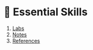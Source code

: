 # 🔴 Essential Skills
1. [Labs](contents/labs.md)             
2. [Notes](contents/notes.md)           
3. [References](contents/references.md)  